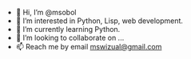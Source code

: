 - 👋 Hi, I’m @msobol
- 👀 I’m interested in Python, Lisp, web development.
- 🌱 I’m currently learning Python.
- 💞️ I’m looking to collaborate on ...
- 📫 Reach me by email mswizual@gmail.com

<!---
msovah/msovah is a ✨ special ✨ repository because its `README.md` (this file) appears on your GitHub profile.
You can click the Preview link to take a look at your changes.
--->
